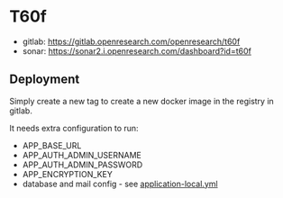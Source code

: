 # T60f

- gitlab: https://gitlab.openresearch.com/openresearch/t60f
- sonar: https://sonar2.i.openresearch.com/dashboard?id=t60f

## Deployment

Simply create a new tag to create a new docker image in the registry in gitlab.

It needs extra configuration to run:
- APP_BASE_URL
- APP_AUTH_ADMIN_USERNAME
- APP_AUTH_ADMIN_PASSWORD
- APP_ENCRYPTION_KEY
- database and mail config - see [application-local.yml](src/main/resources/application-local.yml)
